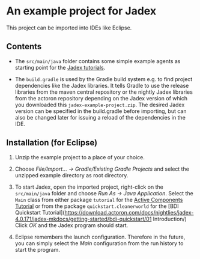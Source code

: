 An example project for Jadex
============================

This project can be imported into IDEs like Eclipse.


Contents
--------

* The `src/main/java` folder contains some simple example agents as
  starting point for the [Jadex tutorials](https://download.actoron.com/docs/nightlies/jadex-4.0.171/jadex-mkdocs/).

* The `build.gradle` is used by the Gradle build system e.g. to find
  project dependencies like the Jadex libraries.
  It tells Gradle to use the release libraries from the maven central
  repository or the nightly Jadex libraries from the actoron repository
  depending on the Jadex version of which you downloaded this `jadex-example-project.zip`.
  The desired Jadex version can be specified in the build.gradle before importing,
  but can also be changed later for issuing a reload of the dependencies in the IDE.


Installation (for Eclipse)
--------------------------

1. Unzip the example project to a place of your choice.

2. Choose *File/Import... -> Gradle/Existing Gradle Projects*
  and select the unzipped example directory as root directory.

3. To start Jadex, open the imported project, right-click on the `src/main/java` folder and choose
  *Run As -> Java Application*.
  Select the `Main` class from either package `tutorial` for the [Active Components Tutorial](https://download.actoron.com/docs/nightlies/jadex-4.0.171/jadex-mkdocs/getting-started/getting-started/)
  or from the package `quickstart.cleanerworld` for the [BDI Quickstart Tutorial](https://download.actoron.com/docs/nightlies/jadex-4.0.171/jadex-mkdocs/getting-started/bdi-quickstart/01 Introduction/)
  Click *OK* and the Jadex program should start.
  
4. Eclipse remembers the launch configuration. Therefore in the future,
  you can simply select the *Main* configuration from the run history
  to start the program.

